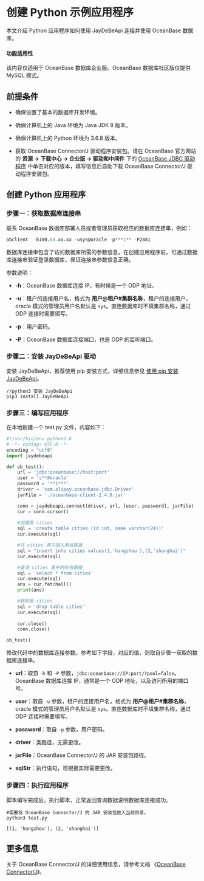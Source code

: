 # 创建 Python 示例应用程序

本文介绍 Python 应用程序如何使用 JayDeBeApi 连接并使用 OceanBase 数据库。

  <main id="notice" >
    <h4>功能适用性</h4>
    <p>该内容仅适用于 OceanBase 数据库企业版。OceanBase 数据库社区版仅提供 MySQL 模式。</p>
  </main>

## 前提条件

* 确保设置了基本的数据库开发环境。

* 确保计算机上的 Java 环境为 Java JDK 8 版本。

* 确保计算机上的 Python 环境为 3.6.8 版本。

* 获取 OceanBase Connector/J 驱动程序安装包。请在 OceanBase 官方网站的 **资源 -> 下载中心 -> 企业版 -> 驱动和中间件** 下的 [OceanBase JDBC 驱动程序](https://www.oceanbase.com/softwarecenter-enterprise) 中单击对应的版本，填写信息后自助下载 OceanBase Connector/J 驱动程序安装包。

## 创建 Python 应用程序

### 步骤一：获取数据库连接串

联系 OceanBase 数据库部署人员或者管理员获取相应的数据库连接串，例如：

```sql
obclient  -h100.88.xx.xx -usys@oracle -p***1** -P2881
```

数据库连接串包含了访问数据库所需的参数信息，在创建应用程序前，可通过数据库连接串验证登录数据库，保证连接串参数信息正确。

参数说明：

* **-h**：OceanBase 数据库连接 IP，有时候是一个 ODP 地址。

* **-u**：租户的连接用户名，格式为 **用户@租户#集群名称**，租户的连接用户，oracle 模式的管理员用户名默认是 `sys`。直连数据库时不填集群名称，通过 ODP 连接时需要填写。

* **-p**：用户密码。

* **-P**：OceanBase 数据库连接端口，也是 ODP 的监听端口。

### 步骤二：安装 JayDeBeApi 驱动

安装 JayDeBeApi，推荐使用 pip 安装方式，详细信息参见 [使用 pip 安装 JayDeBeApi](https://pypi.org/project/JayDeBeApi/)。

```shell
//python3 安装 JayDeBeApi
pip3 install JayDeBeApi
```

### 步骤三：编写应用程序

在本地新建一个 test.py 文件，内容如下：

```python
#!/usr/bin/env python3.6
# -*- coding: UTF-8 -*-
encoding = "utf8"
import jaydebeapi

def ob_test():   
    url = 'jdbc:oceanbase://host:port'
    user = 's**@oracle'
    password = '**1***'
    driver = 'com.alipay.oceanbase.jdbc.Driver'
    jarFile = './oceanbase-client-2.4.0.jar'

    conn = jaydebeapi.connect(driver, url, [user, password], jarFile)
    cur = conn.cursor()
    
    #创建表 cities
    sql = 'create table cities (id int, name varchar(24))'
    cur.execute(sql)

    #往 cities 表中插入两组数据
    sql = "insert into cities values(1,'hangzhou'),(2,'shanghai')"
    cur.execute(sql)

    #查询 cities 表中的所有数据
    sql = 'select * from cities'
    cur.execute(sql)
    ans = cur.fetchall()
    print(ans)

    #删除表 cities
    sql = 'drop table cities'
    cur.execute(sql)
    
    cur.close()
    conn.close()

ob_test()
```

修改代码中的数据库连接参数。参考如下字段，对应的值，则取自步骤一获取的数据库连接串。

* **url**：取自 `-h` 和 `-P` 参数，`jdbc:oceanbase://IP:port/?pool=false`。OceanBase 数据库连接 IP，通常是一个 ODP 地址，以及访问所用的端口号。

* **user**：取自 `-u` 参数，租户的连接用户名，格式为 **用户@租户#集群名称**，oracle 模式的管理员用户名默认是 `sys`。直连数据库时不填集群名称，通过 ODP 连接时需要填写。

* **password**：取自 `-p` 参数，用户密码。

* **driver**：类路径，无需更改。

* **jarFile**：OceanBase Connector/J 的 JAR 安装包路径。

* **sqlStr**：执行语句，可根据实际需要更改。

### 步骤四：执行应用程序

脚本编写完成后，执行脚本，正常返回查询数据说明数据库连接成功。

```shell
#需要将 OceanBase Connector/J 的 JAR 安装包放入当前目录。
python3 test.py

[(1, 'hangzhou'), (2, 'shanghai')]
```

## 更多信息

关于 OceanBase Connector/J 的详细使用信息，请参考文档 《[OceanBase Connector/J](https://www.oceanbase.com/docs/enterprise/oceanbase-connector-j-cn)》。
